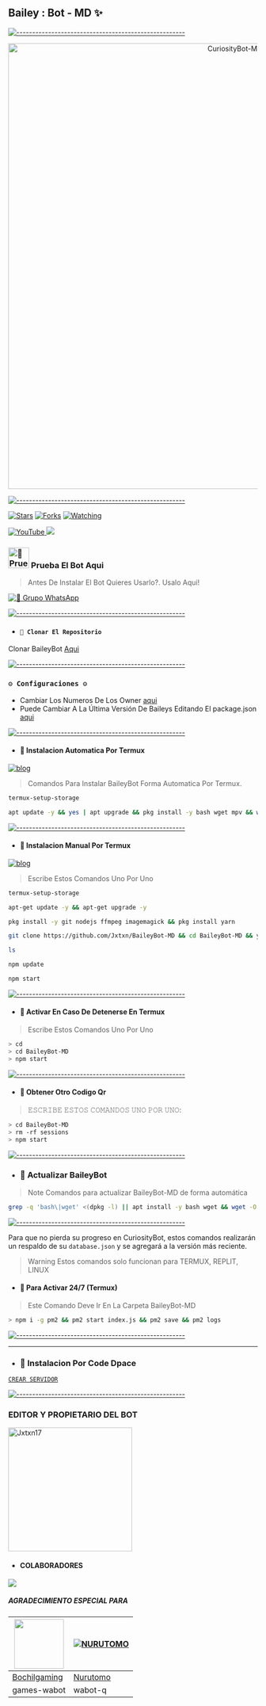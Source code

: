 ## Bailey : Bot - MD ✨️

[![-----------------------------------------------------](https://raw.githubusercontent.com/andreasbm/readme/master/assets/lines/colored.png)](#table-of-contents)

<p align="center">
<img src="https://telegra.ph/file/3baddb6a33e14e1b59e83.jpg" alt="CuriosityBot-MD" width="900"/>
</p>

[![-----------------------------------------------------](https://raw.githubusercontent.com/andreasbm/readme/master/assets/lines/colored.png)](#table-of-contents)

<a href="https://github.com/Jxtxn17/BaileyBot-MD"><img title="Stars" src="https://img.shields.io/github/stars/Jxtxn17/BaileyBot-MD?color=ff4500&style=flat-square" /></a>
<a href="https://github.com/zhwzein/Killua-Zoldyck/network/members"><img title="Forks" src="https://img.shields.io/github/forks/Jxtxn17/BaileyBot-MD?color=ff4500&style=flat-square" /></a>
<a href="https://github.com/zhwzein/Killua-Zoldyck/watchers"><img title="Watching" src="https://img.shields.io/github/watchers/Jxtxn17/BaileyBot-MD?label=watchers&color=ff4500&style=flat-square" /></a> <br>

<a href="https://www.youtube.com/@Azami_19">
<img src="https://img.shields.io/badge/YouTube-FF0000?style=for-the-badge&logo=youtube&logoColor=white" alt="YouTube">
</a>
<a href="https://instagram.com/azami.19">
<img src="https://img.shields.io/badge/Instagram-E4405F?style=for-the-badge&logo=instagram&logoColor=white">
</a>

### <img src="https://i.pinimg.com/originals/19/80/6e/19806e91932e6054965fc83b85241270.gif" alt="🍧 Prueba El Bot Aqui" width="42" height="42"> Prueba El Bot Aqui

> Antes De Instalar El Bot Quieres Usarlo?. Usalo Aqui!

<a href="https://chat.whatsapp.com/GrcXB1NINsDAPp4fCVgwfX"><img alt="🧸 Grupo WhatsApp" src="https://img.shields.io/badge/Grupo-BaileyBot-FF0080?style=for-the-badge&logo=whatsapp&logoColor=white"/></a>

[![-----------------------------------------------------](https://raw.githubusercontent.com/andreasbm/readme/master/assets/lines/colored.png)](#table-of-contents)

- #### `🚩 Clonar El Repositorio`
 Clonar BaileyBot [Aqui](https://github.com/Jxtxn17/BaileyBot-MD/fork)

[![-----------------------------------------------------](https://raw.githubusercontent.com/andreasbm/readme/master/assets/lines/colored.png)](#table-of-contents)

### `⚙️ Configuraciones ⚙️`
- Cambiar Los Numeros De Los Owner [aqui](https://github.com/AzamiJs/CuriosityBot-MD/blob/main/config.js#L6)
- Puede Cambiar A La Última Versión De Baileys Editando El package.json [aqui](https://github.com/Jxtxn17/BaileyBot-MD/blob/main/package.json#L42)

[![-----------------------------------------------------](https://raw.githubusercontent.com/andreasbm/readme/master/assets/lines/colored.png)](#table-of-contents)

- #### 🚩 Instalacion Automatica Por Termux
[![blog](https://img.shields.io/badge/Instalacion-Automatica-FFFFFF?style=for-the-badge&logo=youtube&logoColor=white)](https://youtu.be/smoWgg28wPk?si=ck-t9tvKrJQ0yZbS?feature=share)

> Comandos Para Instalar BaileyBot Forma Automatica Por Termux.

```bash
termux-setup-storage
```
```bash
apt update -y && yes | apt upgrade && pkg install -y bash wget mpv && wget -O - https://raw.githubusercontent.com/Bailey/BaileyBot-MD/master/bailey.sh | bash
```
[![-----------------------------------------------------](https://raw.githubusercontent.com/andreasbm/readme/master/assets/lines/colored.png)](#table-of-contents)

- #### 🚩 Instalacion Manual Por Termux
[![blog](https://img.shields.io/badge/Instalacion-Manual-FF0000?style=for-the-badge&logo=youtube&logoColor=white)](https://youtu.be/qRb9ElGT8mM?si=XxSt-Y8CTQs1Imzl?feature=share)
> Escribe Estos Comandos Uno Por Uno

```bash
termux-setup-storage
```

```bash
apt-get update -y && apt-get upgrade -y
```

```bash
pkg install -y git nodejs ffmpeg imagemagick && pkg install yarn
```

```bash
git clone https://github.com/Jxtxn/BaileyBot-MD && cd BaileyBot-MD && yarn install && npm install
```

```bash
ls
```
```bash
npm update
```

```bash
npm start
```
[![-----------------------------------------------------](https://raw.githubusercontent.com/andreasbm/readme/master/assets/lines/colored.png)](#table-of-contents)

- #### 🚩 Activar En Caso De Detenerse En Termux
> Escribe Estos Comandos Uno Por Uno
```bash
> cd
> cd BaileyBot-MD
> npm start
```
[![-----------------------------------------------------](https://raw.githubusercontent.com/andreasbm/readme/master/assets/lines/colored.png)](#table-of-contents)

- #### 🚩 Obtener Otro Codigo Qr
> 𝙴𝚂𝙲𝚁𝙸𝙱𝙴 𝙴𝚂𝚃𝙾𝚂 𝙲𝙾𝙼𝙰𝙽𝙳𝙾𝚂 𝚄𝙽𝙾 𝙿𝙾𝚁 𝚄𝙽𝙾:
```bash
> cd BaileyBot-MD
> rm -rf sessions
> npm start
```
[![-----------------------------------------------------](https://raw.githubusercontent.com/andreasbm/readme/master/assets/lines/colored.png)](#table-of-contents)

- ### 🚩 Actualizar BaileyBot 
> Note Comandos para actualizar BaileyBot-MD de forma automática
```bash
grep -q 'bash\|wget' <(dpkg -l) || apt install -y bash wget && wget -O - https://raw.githubusercontent.com/Jxtxn/BaileyBot-MD/master/update.sh | bash
```
[![-----------------------------------------------------](https://raw.githubusercontent.com/andreasbm/readme/master/assets/lines/colored.png)](#table-of-contents)

Para que no pierda su progreso en CuriosityBot, estos comandos realizarán un respaldo de su `database.json` y se agregará a la versión más reciente.

> Warning Estos comandos solo funcionan para TERMUX, REPLIT, LINUX

- #### 🎌 Para Activar 24/7 (Termux)
> Este Comando Deve Ir En La Carpeta BaileyBot-MD
```bash
> npm i -g pm2 && pm2 start index.js && pm2 save && pm2 logs
```
[![-----------------------------------------------------](https://raw.githubusercontent.com/andreasbm/readme/master/assets/lines/colored.png)](#table-of-contents)

----
- ### 🎌 Instalacion Por Code Dpace

[`CREAR SERVIDOR`](https://github.com/codespaces/new?skip_quickstart=true&machine=basicLinux32gb&repo=674862525&ref=main&geo=UsEast)

[![-----------------------------------------------------](https://raw.githubusercontent.com/andreasbm/readme/master/assets/lines/colored.png)](#table-of-contents)

### EDITOR Y PROPIETARIO DEL BOT
<a href="https://github.com/Jxtxn17"><img src="https://github.com/Jxtxn17.png" width="250" height="250" alt="Jxtxn17"/></a>

- #### COLABORADORES 
<a href="https://github.com/Jxtxn17/BaileyBot-MD/graphs/contributors">
<img src="https://contrib.rocks/image?repo=Jxtxn17/BaileyBot-MD" /> 
</a>

<!-- markdownlint-restore -->
<!-- prettier-ignore-end -->

<!-- ALL-CONTRIBUTORS-LIST:END -->

##### AGRADECIMIENTO ESPECIAL PARA
<!--[![Nurutomo](https://github.com/Nurutomo.png?size=100)](https://github.com/Nurutomo)
[![BochilGaming](https://github.com/BochilGaming.png?size=100)](https://github.com/BochilGaming)
[![adiwajshing/Baileys](https://github.com/adiwajshing.png?size=100)](https://github.com/adiwajshing)-->
<a href="https://github.com/BochilGaming"><img src="https://github.com/BochilGaming.png?size=100" width="100" height="100"></a> | [![NURUTOMO](https://github.com/Nurutomo.png?size=100)](https://github.com/Nurutomo) 
---|---
[Bochilgaming](https://github.com/BochilGaming)  | [Nurutomo](https://github.com/Nurutomo)
games-wabot | wabot-q |
